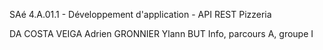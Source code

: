 SAé 4.A.01.1 - Développement d'application - API REST Pizzeria

DA COSTA VEIGA Adrien
GRONNIER Ylann
BUT Info, parcours A, groupe I